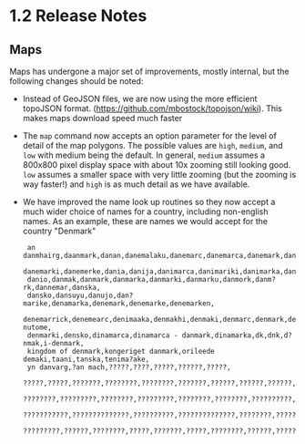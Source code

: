 # 1.2 Release Notes

## Maps

Maps has undergone a major set of improvements, mostly internal, but the following
changes should be noted:

 * Instead of GeoJSON files, we are now using the more efficient topoJSON format.
   (https://github.com/mbostock/topojson/wiki). This makes maps download speed much
   faster

 * The `map` command now accepts an option parameter for the level of detail of the
   map polygons. The possible values are `high`, `medium`, and `low` with medium being
   the default. In general, `medium` assumes a 800x800 pixel display space with about
   10x zooming still looking good. `low` assumes a smaller space with very little
   zooming (but the zooming is way faster!) and `high` is as much detail as we have
   available.

 * We have improved the name look up routines so they now accept a much wider
   choice of names for a country, including non-english names. As an example, these
   are names we would accept for the country "Denmark"

        an danmhairg,daanmark,danan,danemalaku,danemarc,danemarca,danemark,danemarka,
        danemarki,danemerke,dania,danija,danimarca,danimariki,danimarka,danimarke,
        danio,danmak,danmark,danmarka,danmarki,danmarku,danmork,danm?rk,dannemar,danska,
        dansko,dansuyu,danujo,dan?marike,denamarka,denemark,denemarke,denemarken,
        denemarrick,denemearc,denimaaka,denmakhi,denmaki,denmarc,denmark,denmark nutome,
        denmarki,densko,dinamarca,dinamarca - danmark,dinamarka,dk,dnk,d?nmak,i-denmark,
        kingdom of denmark,kongeriget danmark,orileede demaki,taani,tanska,tenima?ake,
        yn danvarg,?an mach,?????,????,?????,??????,?????,
        ?????,?????,???????,????????,????????,???????,??????,??????,??????,???????,???????,
        ????????,?????????,????????,?????????,????????,????????,??????????,??????????,??????????,
        ???????????,??????????????,??????????,??????????????,????????,??????,???????,
        ?????????,??????,????????,?????,???????,?????,????????,??????,????????,??

